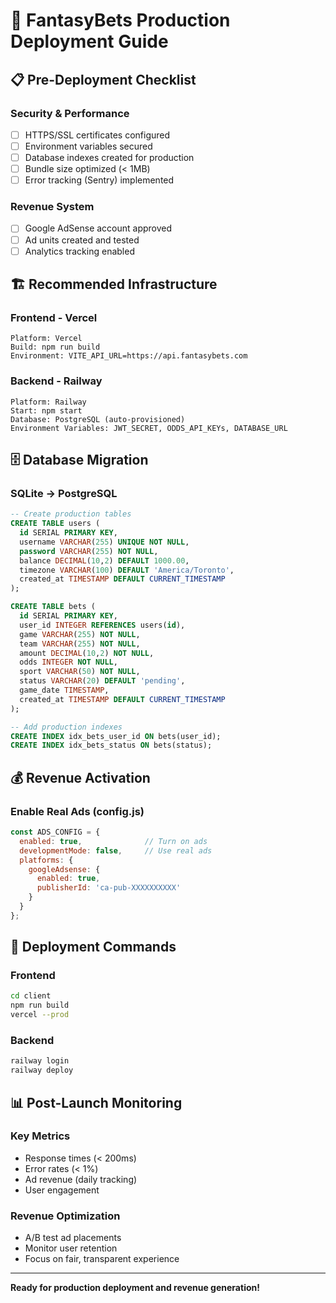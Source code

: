 # 🚀 FantasyBets Production Deployment Guide

## 📋 Pre-Deployment Checklist

### Security & Performance
- [ ] HTTPS/SSL certificates configured
- [ ] Environment variables secured
- [ ] Database indexes created for production
- [ ] Bundle size optimized (< 1MB)
- [ ] Error tracking (Sentry) implemented

### Revenue System
- [ ] Google AdSense account approved
- [ ] Ad units created and tested
- [ ] Analytics tracking enabled

## 🏗️ Recommended Infrastructure

### Frontend - Vercel
```
Platform: Vercel
Build: npm run build
Environment: VITE_API_URL=https://api.fantasybets.com
```

### Backend - Railway
```
Platform: Railway
Start: npm start
Database: PostgreSQL (auto-provisioned)
Environment Variables: JWT_SECRET, ODDS_API_KEYs, DATABASE_URL
```

## 🗄️ Database Migration

### SQLite → PostgreSQL
```sql
-- Create production tables
CREATE TABLE users (
  id SERIAL PRIMARY KEY,
  username VARCHAR(255) UNIQUE NOT NULL,
  password VARCHAR(255) NOT NULL,
  balance DECIMAL(10,2) DEFAULT 1000.00,
  timezone VARCHAR(100) DEFAULT 'America/Toronto',
  created_at TIMESTAMP DEFAULT CURRENT_TIMESTAMP
);

CREATE TABLE bets (
  id SERIAL PRIMARY KEY,
  user_id INTEGER REFERENCES users(id),
  game VARCHAR(255) NOT NULL,
  team VARCHAR(255) NOT NULL,
  amount DECIMAL(10,2) NOT NULL,
  odds INTEGER NOT NULL,
  sport VARCHAR(50) NOT NULL,
  status VARCHAR(20) DEFAULT 'pending',
  game_date TIMESTAMP,
  created_at TIMESTAMP DEFAULT CURRENT_TIMESTAMP
);

-- Add production indexes
CREATE INDEX idx_bets_user_id ON bets(user_id);
CREATE INDEX idx_bets_status ON bets(status);
```

## 💰 Revenue Activation

### Enable Real Ads (config.js)
```javascript
const ADS_CONFIG = {
  enabled: true,              // Turn on ads
  developmentMode: false,     // Use real ads
  platforms: {
    googleAdsense: {
      enabled: true,
      publisherId: 'ca-pub-XXXXXXXXXX'
    }
  }
};
```

## 🚀 Deployment Commands

### Frontend
```bash
cd client
npm run build
vercel --prod
```

### Backend
```bash
railway login
railway deploy
```

## 📊 Post-Launch Monitoring

### Key Metrics
- Response times (< 200ms)
- Error rates (< 1%)
- Ad revenue (daily tracking)
- User engagement

### Revenue Optimization
- A/B test ad placements
- Monitor user retention
- Focus on fair, transparent experience

---

**Ready for production deployment and revenue generation!** 